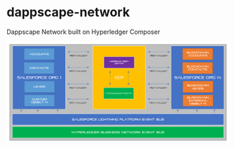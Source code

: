 # dappscape-network
Dappscape Network built on Hyperledger Composer 

![Architecture](dappscape_architecture.png)
